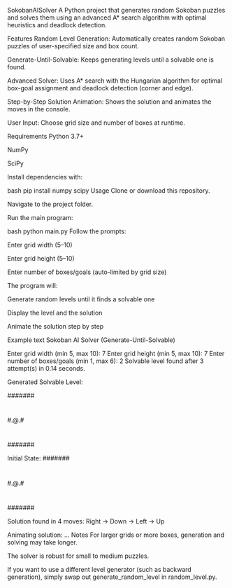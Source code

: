 SokobanAISolver
A Python project that generates random Sokoban puzzles and solves them using an advanced A* search algorithm with optimal heuristics and deadlock detection.

Features
Random Level Generation: Automatically creates random Sokoban puzzles of user-specified size and box count.

Generate-Until-Solvable: Keeps generating levels until a solvable one is found.

Advanced Solver: Uses A* search with the Hungarian algorithm for optimal box-goal assignment and deadlock detection (corner and edge).

Step-by-Step Solution Animation: Shows the solution and animates the moves in the console.

User Input: Choose grid size and number of boxes at runtime.

Requirements
Python 3.7+

NumPy

SciPy

Install dependencies with:

bash
pip install numpy scipy
Usage
Clone or download this repository.

Navigate to the project folder.

Run the main program:

bash
python main.py
Follow the prompts:

Enter grid width (5–10)

Enter grid height (5–10)

Enter number of boxes/goals (auto-limited by grid size)

The program will:

Generate random levels until it finds a solvable one

Display the level and the solution

Animate the solution step by step

Example
text
Sokoban AI Solver (Generate-Until-Solvable)

Enter grid width (min 5, max 10): 7
Enter grid height (min 5, max 10): 7
Enter number of boxes/goals (min 1, max 6): 2
Solvable level found after 3 attempt(s) in 0.14 seconds.

Generated Solvable Level:

#######
#     #
#.$@$.#
#     #
#######

Initial State:
#######
#     #
#.$@$.#
#     #
#######

Solution found in 4 moves:
Right -> Down -> Left -> Up

Animating solution:
...
Notes
For larger grids or more boxes, generation and solving may take longer.

The solver is robust for small to medium puzzles.

If you want to use a different level generator (such as backward generation), simply swap out generate_random_level in random_level.py.

